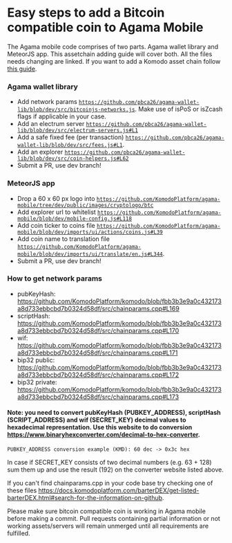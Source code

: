 # Easy steps to add a Bitcoin compatible coin to Agama Mobile

The Agama mobile code comprises of two parts. Agama wallet library and MeteorJS app. This assetchain adding guide will cover both. All the files needs changing are linked. If you want to add a Komodo asset chain follow [this guide](https://github.com/KomodoPlatform/agama-mobile/wiki/Add-Komodo-Assetchains-to-Agama-Mobile-App).

### Agama wallet library
- Add network params [`https://github.com/pbca26/agama-wallet-lib/blob/dev/src/bitcoinjs-networks.js`](https://github.com/pbca26/agama-wallet-lib/blob/dev/src/bitcoinjs-networks.js). Make use of isPoS or isZcash flags if applicable in your case.
- Add an electrum server [`https://github.com/pbca26/agama-wallet-lib/blob/dev/src/electrum-servers.js#L1`](https://github.com/pbca26/agama-wallet-lib/blob/dev/src/electrum-servers.js#L1)
- Add a safe fixed fee (per transaction) [`https://github.com/pbca26/agama-wallet-lib/blob/dev/src/fees.js#L1`](https://github.com/pbca26/agama-wallet-lib/blob/dev/src/fees.js#L1).
- Add an explorer [`https://github.com/pbca26/agama-wallet-lib/blob/dev/src/coin-helpers.js#L62`](https://github.com/pbca26/agama-wallet-lib/blob/dev/src/coin-helpers.js#L62)
- Submit a PR, use dev branch!

### MeteorJS app
- Drop a 60 x 60 px logo into [`https://github.com/KomodoPlatform/agama-mobile/tree/dev/public/images/cryptologo/btc`](https://github.com/KomodoPlatform/agama-mobile/tree/dev/public/images/cryptologo/btc)
- Add explorer url to whitelist [`https://github.com/KomodoPlatform/agama-mobile/blob/dev/mobile-config.js#L118`](https://github.com/KomodoPlatform/agama-mobile/blob/dev/mobile-config.js#L118)
- Add coin ticker to coins file [`https://github.com/KomodoPlatform/agama-mobile/blob/dev/imports/ui/actions/coins.js#L39`](https://github.com/KomodoPlatform/agama-mobile/blob/dev/imports/ui/actions/coins.js#L39)
- Add coin name to translation file [`https://github.com/KomodoPlatform/agama-mobile/blob/dev/imports/ui/translate/en.js#L344`](https://github.com/KomodoPlatform/agama-mobile/blob/dev/imports/ui/translate/en.js#L344).
- Submit a PR, use dev branch!

### How to get network params
- pubKeyHash: https://github.com/KomodoPlatform/komodo/blob/fbb3b3e9a0c432173a8d733ebbcbd7b0324d58df/src/chainparams.cpp#L169
- scriptHash: https://github.com/KomodoPlatform/komodo/blob/fbb3b3e9a0c432173a8d733ebbcbd7b0324d58df/src/chainparams.cpp#L170
- wif: https://github.com/KomodoPlatform/komodo/blob/fbb3b3e9a0c432173a8d733ebbcbd7b0324d58df/src/chainparams.cpp#L171
- bip32 public: https://github.com/KomodoPlatform/komodo/blob/fbb3b3e9a0c432173a8d733ebbcbd7b0324d58df/src/chainparams.cpp#L172
- bip32 private: https://github.com/KomodoPlatform/komodo/blob/fbb3b3e9a0c432173a8d733ebbcbd7b0324d58df/src/chainparams.cpp#L173

#### Note: you need to convert pubKeyHash (PUBKEY_ADDRESS), scriptHash (SCRIPT_ADDRESS) and wif (SECRET_KEY) decimal values to hexadecimal representation. Use this website to do conversion https://www.binaryhexconverter.com/decimal-to-hex-converter.
`PUBKEY_ADDRESS conversion example (KMD): 60 dec -> 0x3c hex`

In case if SECRET_KEY consists of two decimal numbers (e.g. 63 + 128) sum them up and use the result (192) on the converter website listed above.

If you can't find chainparams.cpp in your code base try checking one of these files https://docs.komodoplatform.com/barterDEX/get-listed-barterDEX.html#search-for-the-information-on-github.

Please make sure bitcoin compatible coin is working in Agama mobile before making a commit. Pull requests containing partial information or not working assets/servers will remain unmerged until all requirements are fulfilled.